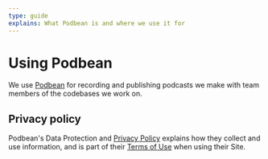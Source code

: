 ```yaml
---
type: guide
explains: What Podbean is and where we use it for
---
```


# Using Podbean

We use [Podbean](https://www.podbean.com/) for recording and publishing podcasts we make with team members of the codebases we work on.

## Privacy policy

Podbean's Data Protection and [Privacy Policy](https://www.podbean.com/privacy) explains how they collect and use information, and is part of their
[Terms of Use](https://www.podbean.com/podbean-terms) when using their Site.
